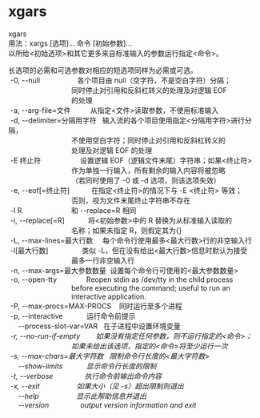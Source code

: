 # xgars
xgars  
用法：xargs \[选项\]... 命令 \[初始参数\]...  
以所给<初始选项>和其它更多来自标准输入的参数运行指定<命令>。

长选项的必需和可选参数对相应的短选项同样为必需或可选。  
 -0, --null                   各个项目由 null（空字符，不是空白字符）分隔；  
                                同时停止对引用和反斜杠转义的处理及对逻辑 EOF  
                                的处理  
 -a, --arg-file=文件          从指定<文件>读取参数，不使用标准输入  
 -d, --delimiter=分隔用字符   输入流的各个项目使用指定<分隔用字符>进行分隔，  
                                不使用空白字符；同时停止对引用和反斜杠转义的  
                                处理及对逻辑 EOF 的处理  
 -E 终止符                    设置逻辑 EOF（逻辑文件末尾）字符串；如果<终止符>  
                                作为单独一行输入，所有剩余的输入内容将被忽略  
                                （若同时使用了 -0 或 -d 选项，则该选项失效）  
 -e, --eof\[=终止符\]           在指定<终止符>的情况下与 -E <终止符> 等效；  
                                否则，视为文件末尾终止字符串不存在  
 -I R                         和 --replace=R 相同  
 -i, --replace\[=R\]            将<初始参数>中的 R 替换为从标准输入读取的  
                                名称；如果未指定 R，则假定其为{}  
 -L, --max-lines=最大行数     每个命令行使用最多<最大行数>行的非空输入行  
 -l\[最大行数\]                 类似 -L，但在没有给出<最大行数>信息时默认为接受  
                                最多一行非空输入行  
 -n, --max-args=最大参数数量  设置每个命令行可使用的<最大参数数量>  
 -o, --open-tty               Reopen stdin as /dev/tty in the child process  
                                before executing the command; useful to run an  
                                interactive application.  
 -P, --max-procs=MAX-PROCS    同时运行至多<MAX-PROCS>个进程  
 -p, --interactive            运行命令前提示  
     --process-slot-var=VAR   在子进程中设置环境变量<VAR>  
 -r, --no-run-if-empty        如果没有指定任何参数，则不运行指定的<命令>；  
                                如果未给出该选项，指定的<命令>将至少运行一次  
 -s, --max-chars=最大字符数   限制命令行长度的<最大字符数>  
     --show-limits            显示命令行长度的限制  
 -t, --verbose                执行命令前输出命令内容  
 -x, --exit                   如果大小（见 -s）超出限制则退出  
     --help                   显示此帮助信息并退出  
     --version                output version information and exit
